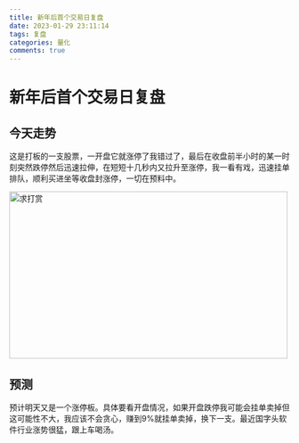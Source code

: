 ```yaml
---
title: 新年后首个交易日复盘
date: 2023-01-29 23:11:14
tags: 复盘
categories: 量化
comments: true
---
```


# 新年后首个交易日复盘

## 今天走势
这是打板的一支股票，一开盘它就涨停了我错过了，最后在收盘前半小时的某一时刻突然跌停然后迅速拉伸，在短短十几秒内又拉升至涨停，我一看有戏，迅速挂单排队，顺利买进坐等收盘封涨停，一切在预料中。



<a href="https://sm.ms/image/p36WOc9tlNLZHyo" target="_blank"><img src="https://s2.loli.net/2023/01/30/p36WOc9tlNLZHyo.jpg" width = "500" height = "300" alt="求打赏" align=center ></a>

## 预测
预计明天又是一个涨停板。具体要看开盘情况，如果开盘跌停我可能会挂单卖掉但这可能性不大，我应该不会贪心，赚到9%就挂单卖掉，换下一支。最近国字头软件行业涨势很猛，跟上车喝汤。